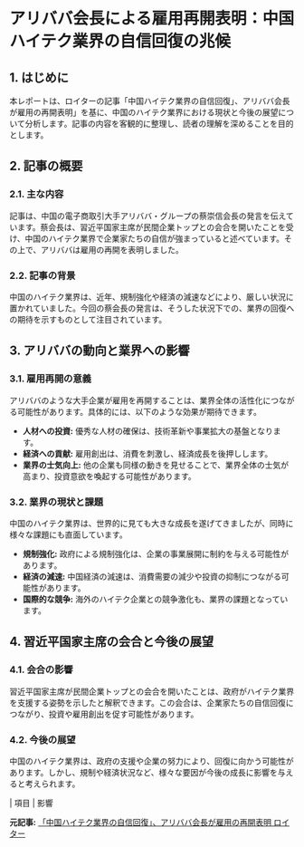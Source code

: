 # アリババ会長による雇用再開表明：中国ハイテク業界の自信回復の兆候

## 1. はじめに

本レポートは、ロイターの記事「中国ハイテク業界の自信回復」、アリババ会長が雇用の再開表明」を基に、中国のハイテク業界における現状と今後の展望について分析します。記事の内容を客観的に整理し、読者の理解を深めることを目的とします。

## 2. 記事の概要

### 2.1. 主な内容

記事は、中国の電子商取引大手アリババ・グループの蔡崇信会長の発言を伝えています。蔡会長は、習近平国家主席が民間企業トップとの会合を開いたことを受け、中国のハイテク業界で企業家たちの自信が強まっていると述べています。その上で、アリババは雇用の再開を表明しました。

### 2.2. 記事の背景

中国のハイテク業界は、近年、規制強化や経済の減速などにより、厳しい状況に置かれていました。今回の蔡会長の発言は、そうした状況下での、業界の回復への期待を示すものとして注目されています。

## 3. アリババの動向と業界への影響

### 3.1. 雇用再開の意義

アリババのような大手企業が雇用を再開することは、業界全体の活性化につながる可能性があります。具体的には、以下のような効果が期待できます。

* **人材への投資:** 優秀な人材の確保は、技術革新や事業拡大の基盤となります。
* **経済への貢献:** 雇用創出は、消費を刺激し、経済成長を後押しします。
* **業界の士気向上:** 他の企業も同様の動きを見せることで、業界全体の士気が高まり、投資意欲を喚起する可能性があります。

### 3.2. 業界の現状と課題

中国のハイテク業界は、世界的に見ても大きな成長を遂げてきましたが、同時に様々な課題にも直面しています。

* **規制強化:** 政府による規制強化は、企業の事業展開に制約を与える可能性があります。
* **経済の減速:** 中国経済の減速は、消費需要の減少や投資の抑制につながる可能性があります。
* **国際的な競争:** 海外のハイテク企業との競争激化も、業界の課題となっています。

## 4. 習近平国家主席の会合と今後の展望

### 4.1. 会合の影響

習近平国家主席が民間企業トップとの会合を開いたことは、政府がハイテク業界を支援する姿勢を示したと解釈できます。この会合は、企業家たちの自信回復につながり、投資や雇用創出を促す可能性があります。

### 4.2. 今後の展望

中国のハイテク業界は、政府の支援や企業の努力により、回復に向かう可能性があります。しかし、規制や経済状況など、様々な要因が今後の成長に影響を与えると考えられます。

| 項目 | 影響 

**元記事:** [「中国ハイテク業界の自信回復」、アリババ会長が雇用の再開表明 ロイター](https://jp.reuters.com/business/technology/DQBJQLK73NMXPB5JL7IYYVF4PI-2025-03-25/)